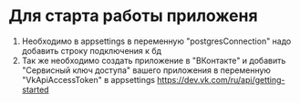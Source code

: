 # Для старта работы приложеня
1. Необходимо в appsettings в переменную "postgresConnection" надо добавить строку подключения к бд
2. Так же необходимо создать приложение в "ВКонтакте" и добавить "Сервисный ключ доступа" вашего приложения в переменную "VkApiAccessToken" в appsettings
https://dev.vk.com/ru/api/getting-started
